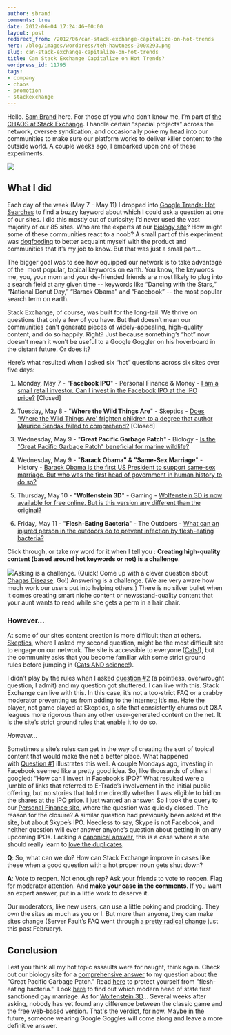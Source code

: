 ```yaml
---
author: sbrand
comments: true
date: 2012-06-04 17:24:46+00:00
layout: post
redirect_from: /2012/06/can-stack-exchange-capitalize-on-hot-trends
hero: /blog/images/wordpress/teh-hawtness-300x293.png
slug: can-stack-exchange-capitalize-on-hot-trends
title: Can Stack Exchange Capitalize on Hot Trends?
wordpress_id: 11795
tags:
- company
- chaos
- promotion
- stackexchange
---
```


Hello. [Sam Brand](http://stackexchange.com/users/482412/samthebrand) here. For those of you who don’t know me, I’m part of [the CHAOS at Stack Exchange](http://blog.stackoverflow.com/2011/11/the-art-of-organizing-chaos/). I handle certain “special projects” across the network, oversee syndication, and occasionally poke my head into our communities to make sure our platform works to deliver killer content to the outside world. A couple weeks ago, I embarked upon one of these experiments.

![](/blog/images/wordpress/teh-hawtness-300x293.png)


## What I did


Each day of the week (May 7 - May 11) I dropped into [Google Trends: Hot Searches](http://www.google.com/trends/hottrends?sa=X) to find a buzzy keyword about which I could ask a question at one of our sites. I did this mostly out of curiosity; I’d never used the vast majority of our 85 sites. Who are the experts at our [biology site](http://biology.stackexchange.com/)? How might some of these communities react to a noob? A small part of this experiment was [dogfooding](http://blog.stackoverflow.com/2010/01/eating-our-own-careers-dogfood/) to better acquaint myself with the product and communities that it’s my job to know. But that was just a small part...

The bigger goal was to see how equipped our network is to take advantage of the  most popular, topical keywords on earth. You know, the keywords me, you, your mom and your de-friended friends are most likely to plug into a search field at any given time -- keywords like “Dancing with the Stars,” “National Donut Day,” “Barack Obama” and “Facebook” -- the most popular search term on earth.

Stack Exchange, of course, was built for the long-tail. We thrive on questions that only a few of you have. But that doesn’t mean our communities can’t generate pieces of widely-appealing, high-quality content, and do so happily. Right? Just because something’s “hot” now doesn’t mean it won’t be useful to a Google Goggler on his hoverboard in the distant future. Or does it?

Here’s what resulted when I asked six “hot” questions across six sites over five days:



	
  1. Monday, May 7 - "**Facebook IPO**" - Personal Finance & Money - [I am a small retail investor. Can I invest in the Facebook IPO at the IPO price?](http://money.stackexchange.com/questions/14975/i-am-a-small-retail-investor-can-i-invest-in-the-facebook-ipo-at-the-ipo-price) [Closed]

	
  2. Tuesday, May 8 - "**Where the Wild Things Are**" - Skeptics - [Does 'Where the Wild Things Are' frighten children to a degree that author Maurice Sendak failed to comprehend?](http://skeptics.stackexchange.com/questions/9372/does-where-the-wild-things-are-frighten-children-to-a-degree-that-author-mauri) [Closed]

	
  3. Wednesday, May 9 - "**Great Pacific Garbage Patch**" - Biology - [Is the "Great Pacific Garbage Patch" beneficial for marine wildlife?](http://biology.stackexchange.com/questions/2212/is-the-great-pacific-garbage-patch-beneficial-for-marine-wildlife)

	
  4. Wednesday, May 9 - "**Barack Obama" & "Same-Sex Marriage**" - History - [Barack Obama is the first US President to support same-sex marriage. But who was the first head of government in human history to do so?](http://history.stackexchange.com/questions/1983/barack-obama-is-the-first-us-president-to-support-same-sex-marriage-but-who-was)

	
  5. Thursday, May 10 - "**Wolfenstein 3D**" - Gaming - [Wolfenstein 3D is now available for free online. But is this version any different than the original?](http://gaming.stackexchange.com/questions/65746/wolfenstein-3d-is-now-available-for-free-online-but-is-this-version-any-differe)

	
  6. Friday, May 11 - "**Flesh-Eating Bacteria**" - The Outdoors - [What can an injured person in the outdoors do to prevent infection by flesh-eating bacteria?](http://outdoors.stackexchange.com/questions/1497/what-can-an-injured-person-in-the-outdoors-do-to-prevent-infection-by-flesh-eati)


Click through, or take my word for it when I tell you : **Creating high-quality content **(based around hot keywords or not)** is a challenge**.

[![](http://blog.stackoverflow.com/wp-content/uploads/seths-drawing-bigger-1024x665.jpg)](http://blog.stackoverflow.com/2012/06/can-stack-exchange-capitalize-on-hot-trends/seths-drawing-bigger/)Asking is a challenge. (Quick! Come up with a clever question about [Chagas Disease](http://www.google.com/trends/hottrends?q=chagas+disease). Go!) Answering is a challenge. (We are very aware how much work our users put into helping others.) There is no silver bullet when it comes creating smart niche content or newsstand-quality content that your aunt wants to read while she gets a perm in a hair chair.


### However...


At some of our sites content creation is more difficult than at others. [Skeptics](http://skeptics.stackexchange.com/), where I asked my second question, might be the most difficult site to engage on our network. The site is accessible to everyone ([Cats!](http://mashable.com/2010/10/21/why-does-the-web-love-cats/)), but the community asks that you become familiar with some strict ground rules before jumping in ([Cats AND science!](http://skeptics.stackexchange.com/questions/3060/do-cats-always-land-on-their-feet)).

I didn’t play by the rules when I asked [question #2](http://skeptics.stackexchange.com/q/9372/4070) (a pointless, overwrought question, I admit) and my question got shuttered. I can live with this. Stack Exchange can live with this. In this case, it’s not a too-strict FAQ or a crabby moderator preventing us from adding to the Internet; It’s me. Hate the player, not game played at Skeptics, a site that consistently churns out Q&A leagues more rigorous than any other user-generated content on the net. It is the site’s strict ground rules that enable it to do so.

_However..._

Sometimes a site’s rules can get in the way of creating the sort of topical content that would make the net a better place. What happened with [Question #1](http://money.stackexchange.com/q/14975/5139) illustrates this well. A couple Mondays ago, investing in Facebook seemed like a pretty good idea. So, like thousands of others I googled: “How can I invest in Facebook’s IPO?” What resulted were a jumble of links that referred to E-Trade’s involvement in the initial public offering, but no stories that told me directly whether I was eligible to bid on the shares at the IPO price. I just wanted an answer. So I took the query to our [Personal Finance site](http://money.stackexchange.com/), where the question was quickly closed. The reason for the closure? A similar question had previously been asked at the site, but about Skype’s IPO. Needless to say, Skype is not Facebook, and neither question will ever answer anyone’s question about getting in on any upcoming IPOs. Lacking a [canonical answer](http://blog.stackoverflow.com/2011/01/the-wikipedia-of-long-tail-programming-questions/), this is a case where a site should really learn to [love the duplicates](http://blog.stackoverflow.com/2010/11/dr-strangedupe-or-how-i-learned-to-stop-worrying-and-love-duplication/).

**Q**: So, what can we do? How can Stack Exchange improve in cases like these when a good question with a hot proper noun gets shut down?

**A**: Vote to reopen. Not enough rep? Ask your friends to vote to reopen. Flag for moderator attention. And **make your case in the comments**. If you want an expert answer, put in a little work to deserve it.

Our moderators, like new users, can use a little poking and prodding. They own the sites as much as you or I. But more than anyone, they can make sites change (Server Fault’s FAQ went through [a pretty radical change](http://meta.serverfault.com/questions/2894/voting-on-the-faq-rewrite-round-2) just this past February).


## Conclusion


Lest you think all my hot topic assaults were for naught, think again. Check out our biology site for a [comprehensive answer](http://biology.stackexchange.com/a/2221/423) to my question about the "Great Pacific Garbage Patch." Read [here](http://outdoors.stackexchange.com/a/1498/138) to protect yourself from "flesh-eating bacteria."  Look [here](http://history.stackexchange.com/a/1985/282) to find out which modern head of state first sanctioned gay marriage. As for [Wolfenstein 3D](http://gaming.stackexchange.com/q/65746/13524)… Several weeks after asking, nobody has yet found any difference between the classic game and the free web-based version. That's the verdict, for now. Maybe in the future, someone wearing Google Goggles will come along and leave a more definitive answer.
